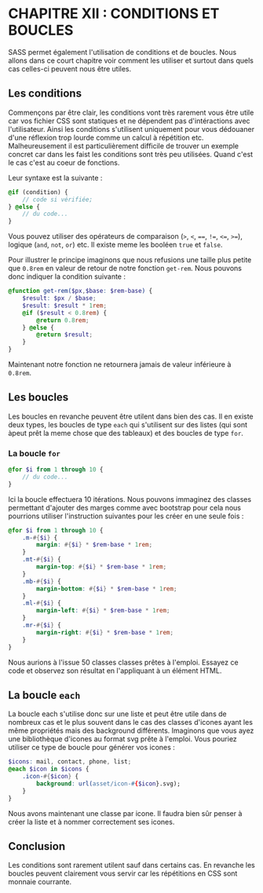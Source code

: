 # CHAPITRE XII : CONDITIONS ET BOUCLES

SASS permet également l'utilisation de conditions et de boucles. Nous allons dans ce court chapitre voir comment les utiliser et surtout dans quels cas celles-ci peuvent nous être utiles.


## Les conditions

Commençons par être clair, les conditions vont très rarement vous être utile car vos fichier CSS sont statiques et ne dépendent pas d'intéractions avec l'utilisateur. Ainsi les conditions s'utilisent uniquement pour vous dédouaner d'une réflexion trop lourde comme un calcul à répétition etc. Malheureusement il est particulièrement difficile de trouver un exemple concret car dans les faist les conditions sont très peu utilisées. Quand c'est le cas c'est au coeur de fonctions.

Leur syntaxe est la suivante :

```scss
@if (condition) {
	// code si vérifiée;
} @else {
	// du code...
}
```

Vous pouvez utiliser des opérateurs de comparaison (`>`, `<`, `==`, `!=`, `<=`, `>=`), logique (`and`, `not`, `or`) etc. Il existe meme les booléen `true` et `false`.

Pour illustrer le principe imaginons que nous refusions une taille plus petite que `0.8rem` en valeur de retour de notre fonction `get-rem`. Nous pouvons donc indiquer la condition suivante :


```scss
@function get-rem($px,$base: $rem-base) {
	$result: $px / $base;
	$result: $result * 1rem;
	@if ($result < 0.8rem) {
		@return 0.8rem;
	} @else {
		@return $result;
	}
}
```

Maintenant notre fonction ne retournera jamais de valeur inférieure à `0.8rem`.



## Les boucles

Les boucles en revanche peuvent être utilent dans bien des cas. Il en existe deux types, les boucles de type `each` qui s'utilisent sur des listes (qui sont àpeut prêt la meme chose que des tableaux) et des boucles de type `for`.

### La boucle `for`

```scss
@for $i from 1 through 10 {
	// du code...
}
```

Ici la boucle effectuera 10 itérations. Nous pouvons immaginez des classes permettant d'ajouter des marges comme avec bootstrap pour cela nous pourrions utiliser l'instruction suivantes pour les créer en une seule fois :

```scss
@for $i from 1 through 10 {
	.m-#{$i} {
		margin: #{$i} * $rem-base * 1rem;
	}
	.mt-#{$i} {
		margin-top: #{$i} * $rem-base * 1rem;
	}
	.mb-#{$i} {
		margin-bottom: #{$i} * $rem-base * 1rem;
	}
	.ml-#{$i} {
		margin-left: #{$i} * $rem-base * 1rem;
	}
	.mr-#{$i} {
		margin-right: #{$i} * $rem-base * 1rem;
	}
}
```

Nous aurions à l'issue 50 classes classes prêtes à l'emploi. Essayez ce code et observez son résultat en l'appliquant à un élément HTML.

## La boucle `each`

La boucle each s'utilise donc sur une liste et peut être utile dans de nombreux cas et le plus souvent dans le cas des classes d'icones ayant les même propriétés mais des background différents. Imaginons que vous ayez une bibliothèque d'icones au format svg prête à l'emploi. Vous pouriez utiliser ce type de boucle pour générer vos icones :

```scss
$icons: mail, contact, phone, list;
@each $icon in $icons {
	.icon-#{$icon} {
		background: url(asset/icon-#{$icon}.svg);
	}
}
```

Nous avons maintenant une classe par icone. Il faudra bien sûr penser à créer la liste et à nommer correctement ses icones.

## Conclusion

Les conditions sont rarement utilent sauf dans certains cas. En revanche les boucles peuvent clairement vous servir car les répétitions en CSS sont monnaie courrante.
